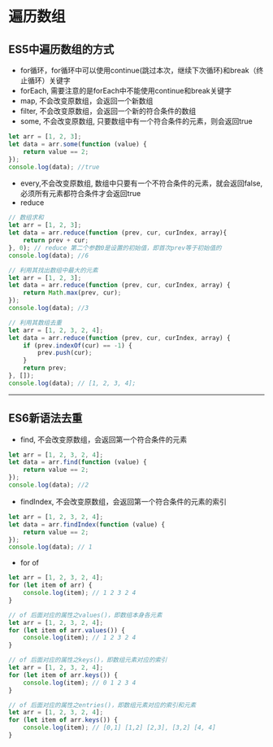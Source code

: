 # 遍历数组

## ES5中遍历数组的方式

* for循环，for循环中可以使用continue(跳过本次，继续下次循环)和break（终止循环）关键字
* forEach, 需要注意的是forEach中不能使用continue和break关键字
* map, 不会改变原数组，会返回一个新数组
* filter, 不会改变原数组，会返回一个新的符合条件的数组
* some, 不会改变原数组, 只要数组中有一个符合条件的元素，则会返回true
```js
let arr = [1, 2, 3];
let data = arr.some(function (value) {
    return value == 2;
});
console.log(data); //true
```
* every,不会改变原数组, 数组中只要有一个不符合条件的元素，就会返回false, 必须所有元素都符合条件才会返回true
* reduce
```js
// 数组求和
let arr = [1, 2, 3];
let data = arr.reduce(function (prev, cur, curIndex, array){
    return prev + cur;
}, 0); // reduce 第二个参数0是设置的初始值，即首次prev等于初始值的
console.log(data); //6

// 利用其找出数组中最大的元素
let arr = [1, 2, 3];
let data = arr.reduce(function (prev, cur, curIndex, array) {
    return Math.max(prev, cur);
});
console.log(data); //3

// 利用其数组去重
let arr = [1, 2, 3, 2, 4];
let data = arr.reduce(function (prev, cur, curIndex, array) {
    if (prev.indexOf(cur) == -1) {
        prev.push(cur);
    }
    return prev;
}, []);
console.log(data); // [1, 2, 3, 4];
```

----
## ES6新语法去重

* find, 不会改变原数组，会返回第一个符合条件的元素
```js
let arr = [1, 2, 3, 2, 4];
let data = arr.find(function (value) {
    return value == 2;
});
console.log(data); //2
```
* findIndex, 不会改变原数组，会返回第一个符合条件的元素的索引
```js
let arr = [1, 2, 3, 2, 4];
let data = arr.findIndex(function (value) {
    return value == 2;
});
console.log(data); // 1
```
* for of
```js
let arr = [1, 2, 3, 2, 4];
for (let item of arr) {
    console.log(item); // 1 2 3 2 4
}

// of 后面对应的属性之values()，即数组本身各元素
let arr = [1, 2, 3, 2, 4];
for (let item of arr.values()) {
    console.log(item); // 1 2 3 2 4
}

// of 后面对应的属性之keys()，即数组元素对应的索引
let arr = [1, 2, 3, 2, 4];
for (let item of arr.keys()) {
    console.log(item); // 0 1 2 3 4
}

// of 后面对应的属性之entries()，即数组元素对应的索引和元素
let arr = [1, 2, 3, 2, 4];
for (let item of arr.keys()) {
    console.log(item); // [0,1] [1,2] [2,3], [3,2] [4, 4]
}
```
